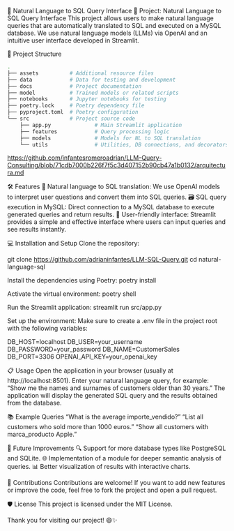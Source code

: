 🧠 Natural Language to SQL Query Interface 
🚀 Project: Natural Language to SQL Query Interface This project allows users to make natural language queries that are automatically translated to SQL and executed on a MySQL database. 
We use natural language models (LLMs) via OpenAI and an intuitive user interface developed in Streamlit.

📂 Project Structure
```bash
.
├── assets          # Additional resource files
├── data            # Data for testing and development
├── docs            # Project documentation
├── model           # Trained models or related scripts
├── notebooks       # Jupyter notebooks for testing
├── poetry.lock     # Poetry dependency file
├── pyproject.toml  # Poetry configuration
└── src             # Project source code
    ├── app.py              # Main Streamlit application
    ├── features            # Query processing logic
    ├── models              # Models for NL to SQL translation
    └── utils               # Utilities, DB connections, and decorators
```


https://github.com/infantesromeroadrian/LLM-Query-Consulting/blob/71cdb7000b226f7f5c3d407152b90cb47a1b0132/arquitectura.md


🛠️ Features 🔄 Natural language to SQL translation: 
We use OpenAI models to interpret user questions and convert them into SQL queries. 
🗃️ SQL query execution in MySQL: Direct connection to a MySQL database to execute generated queries and return results. 
🎨 User-friendly interface: 
Streamlit provides a simple and effective interface where users can input queries and see results instantly.

💻 Installation and Setup Clone the repository:

git clone https://github.com/adrianinfantes/LLM-SQL-Query.git
cd natural-language-sql

Install the dependencies using Poetry:
poetry install

Activate the virtual environment:
poetry shell

Run the Streamlit application:
streamlit run src/app.py


Set up the environment: Make sure to create a .env file in the project root with the following variables:

DB_HOST=localhost
DB_USER=your_username
DB_PASSWORD=your_password
DB_NAME=CustomerSales
DB_PORT=3306
OPENAI_API_KEY=your_openai_key

📋 Usage Open the application in your browser (usually at http://localhost:8501). Enter your natural language query, for example: “Show me the names and surnames of customers older than 30 years.” The application will display the generated SQL query and the results obtained from the database.

📚 Example Queries “What is the average importe_vendido?” “List all customers who sold more than 1000 euros.” “Show all customers with marca_producto Apple.”

🚧 Future Improvements 🔍 Support for more database types like PostgreSQL and SQLite. 🌐 Implementation of a module for deeper semantic analysis of queries. 📊 Better visualization of results with interactive charts.

🤝 Contributions Contributions are welcome! If you want to add new features or improve the code, feel free to fork the project and open a pull request.

🛡️ License This project is licensed under the MIT License.

Thank you for visiting our project! 😄✨
